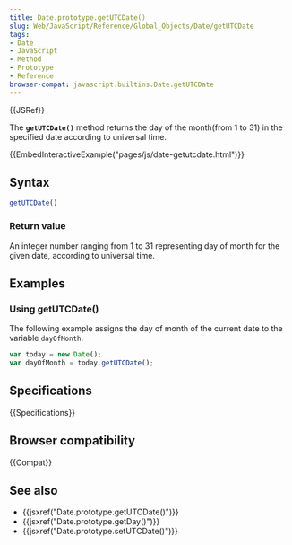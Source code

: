 ```yaml
---
title: Date.prototype.getUTCDate()
slug: Web/JavaScript/Reference/Global_Objects/Date/getUTCDate
tags:
- Date
- JavaScript
- Method
- Prototype
- Reference
browser-compat: javascript.builtins.Date.getUTCDate
---
```

{{JSRef}}

The **`getUTCDate()`** method returns the day of the month(from 1 to 31) in the
specified date according to universal time.

{{EmbedInteractiveExample("pages/js/date-getutcdate.html")}}

## Syntax

```js
getUTCDate()
```

### Return value

An integer number ranging from 1 to 31 representing day of month for the given
date, according to universal time.

## Examples

### Using getUTCDate()

The following example assigns the day of month of the current date to the
variable `dayOfMonth`.

```js
var today = new Date();
var dayOfMonth = today.getUTCDate();
```

## Specifications

{{Specifications}}

## Browser compatibility

{{Compat}}

## See also

*   {{jsxref("Date.prototype.getUTCDate()")}}
*   {{jsxref("Date.prototype.getDay()")}}
*   {{jsxref("Date.prototype.setUTCDate()")}}
